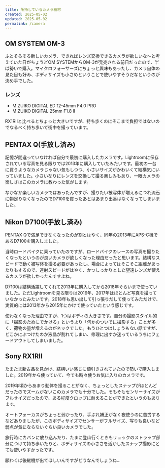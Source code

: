 ```yaml
---
title: 所持しているカメラ機材
created: 2025-05-02
updated: 2025-05-02
permalink: /camera
---
```

## OM SYSTEM OM-3

ふとそろそろ新しいカメラ、できればレンズ交換できるカメラが欲しいな〜と考えていた日がちょうどOM SYSTEMからOM-3が発売される前日だったので、半ば勢いで購入。マイクロフォーサーズにちょっと興味もあったし、カメラ自体の見た目も好み、ボディサイズも小さめということで使いやすそうだなというのが決め手でした。
### レンズ

- M.ZUIKO DIGITAL ED 12-45mm F4.0 PRO
- M.ZUIKO DIGITAL 25mm F1.8 II

RX1RIIと比べるとちょっと大きいですが、持ち歩くのにそこまで負担ではないのでなるべく持ち歩いて街中を撮っています。

## PENTAX Q(手放し済み)

記憶が間違っていなければ自分で最初に購入したカメラです。Lightroomに保存されている写真を見る限りでは2013年に購入していたみたいです。最初の一台に買うようなカメラじゃない気もしつつ、小さいサイズがかわいくて結構気にいっていました。小さいなりにレンズを交換して撮る楽しみもあり、一眼カメラの楽しさはこのカメラに教わった気がします。

なかなか楽しいカメラではあったんですが、撮りたい被写体が増えるにつれ流石に物足りなくなったのでD7100を買ったあとはあまり出番はなくなってしまいました。

## Nikon D7100(手放し済み)

PENTAX Qで満足できなくなったのが割とはやく、同年の2013年にAPS-C機であるD7100を購入しました。

当時ロードバイクに乗っていたのですが、ロードバイクのレースの写真を撮りたくなったというのが良いカメラが欲しくなった理由だったと思います。結構なスピードで動く被写体を撮る必要があったし、場合によってはそこそこ距離があったりもするので、連射スピードがはやく、かつしっかりとした望遠レンズが使えるカメラが欲しかったんですよね。

D7100は結構活躍してくれて2013年に購入してから2018年ぐらいまで使っていました。ただLightroomを見る限りは2016年、2017年はほとんど写真を撮っていなかったみたいです。2018年も思い出して引っ張りだして使ってみただけで、実質的には2013年から2015年にかけて使っていたという感じです。

使わなくなった理由ですが、1つはボディの大きさです。自分の撮影スタイル的に「撮影のためにでかける」というより「何かのついでに撮影する」ことが多く、荷物の量が増えるのがネックでした。もうひとつはしょうもない話ですが、どこかにぶつけたのか液晶が割れてしまい、修理に出すか迷っているうちにフェードアウトしてしまいました。

## Sony RX1RII

たまたま新古品を見かけ、結構いい感じに値引きされていたので勢いで購入しました。2019年から使っていて、今でも時々使うお気に入りのカメラです。

2019年頃からあまり動体を撮ることがなく、ちょっとしたスナップがほとんどだったのでズームがないこのカメラでも十分でした。そもそもセンサーサイズがフルサイズだったので、ある程度クロップに耐えることができたというのもあります。

オートフォーカスがちょっと弱かったり、手ぶれ補正がなく夜使うのに苦労するなどありましたが、このボディサイズでセンサーがフルサイズ、写りも良いなど弱点が気にならないぐらい良いカメラでした。

旅行時にカバンに放り込んだり、たまに登山行くときもリュックのストラップ部分につけて持ち歩いたりと、ボディサイズの小ささを活かしたスナップ撮影にとても使いやすかったです。

願わくば後継機が出てほしいんですがどうなんでしょうね…


